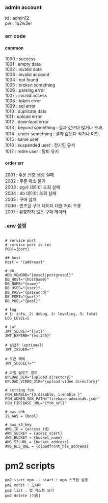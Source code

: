 ### admin account  
id : admin12  
pw : 1q2w3e!  


### err code

#### common
1000 : success  
1001 : empty data  
1002 : invalid data  
1003 : invalid account  
1004 : not found  
1005 : broken something  
1006 : parsing error  
1007 : invalid access  
1008 : token error  
1009 : sql error  
1010 : duplicate data  
1011 : upload error  
1012 : download error  
1013 : beyond something : 결과 값보다 많거나 초과.      
1014 : under something : 결과 값보다 작거나 미만.         
1015 : same user  
1016 : suspended user : 정지된 유저  
1017 : retire user : 탈퇴 유저          


#### order err
2001 : 주문 번호 생성 실패  
2002 : 주문 취소 불가   
2003 : pg사 데이터 조회 실패     
2004 : db 데이터 조회 실패  
2005 : 구매 실패  
2006 : 변조된 구매 데이터 대한 처리 오류     
2007 : 유효하지 않은 구매 데이터     



### .env 설정
```

# service port
# service port is int
PORT={port}

## host
host = "{address}"

# db
#DB_VENDOR="{mysql|postgresql}"
DB_HOST="{hostname}"
DB_NAME="{name}"
DB_USER="{user}"
DB_PASS="{password}"
DB_PORT="{port}"
DB_POOL="{pool}"

# log
# 1: info, 2: debug, 3: leveling, 5: fatal
LOG_LEVEL=5

# jwt
JWT_SECRET="{jwt}"
JWT_EXPIRE="{ex:24h}"

# 발급자 (optional)
JWT_ISSUER=""

# 토큰 제목
JWT_SUBJECT=""

# 파일 업로드 경로
UPLOAD_DIR="{upload directory}"
UPLOAD_VIDEO_DIR="{upload video directory}"

# setting fcm
FCM_ENABLE="{0:disable, 1:enable }"
FCM_ADMIN_SDK_PATH="firebase-adminsdk.json"
FCM_FIREBASE_URL="{fcm_url}" 

# aws chk
IS_AWS = {bool}

# aws_s3_key
AWS_ID = {access_id}
AWS_SECRET = {acess_scert}
AWS_BUCKET = {bucket_name}
AWS_S3_URL = {bucket_address}
AWS_HLS_URL = {cloudfront_hls_address}

```

# pm2 scripts
```
pm2 start npm -- start : npm 스크립 실행
pm2 monit : 모니터
pm2 list : 앱 리스트 보기 
pm2 delete [이름]
```

